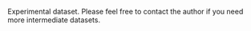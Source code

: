 Experimental dataset.
Please feel free to contact the author if you need more intermediate datasets. 
